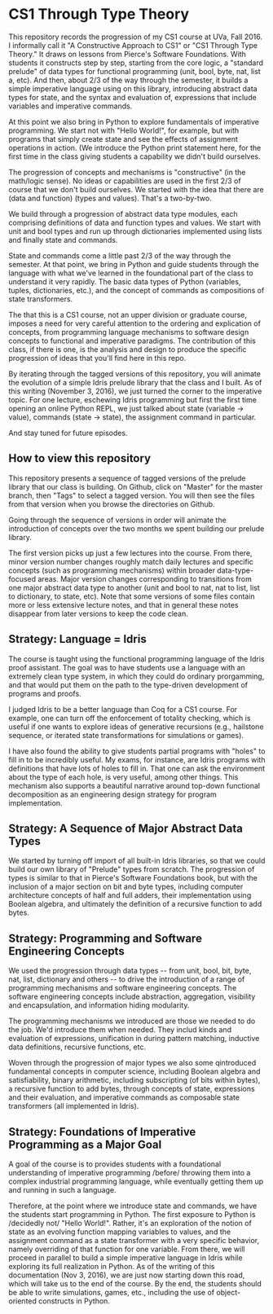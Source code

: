 # CS1 Through Type Theory

This repository records the progression of my CS1 course at UVa, 
Fall 2016. I informally call it "A Constructive Approach to CS1" 
or "CS1 Through Type Theory." It draws on lessons from Pierce's 
Software Foundations. With  students it constructs step by step,
starting from the core logic,  a "standard prelude" of data types
for functional programming (unit, bool, byte, nat, list a, etc).
And then, about 2/3 of the way through the semester, it builds a 
simple imperative language using on this library, introducing 
abstract data types for state, and the syntax and evaluation of,
expressions that include variables and imperative commands. 

At this point we also bring in Python to explore fundamentals of
imperative programming. We start not with "Hello World!", for
example, but with programs that simply create state and see the
effects of assignment operations in action. (We introduce the 
Python print statement here, for the first time in the class 
giving students a capability we didn't build ourselves. 

The progression of concepts and mechanisms is "constructive" (in 
the math/logic sense). No ideas or capabilities are used in the
first 2/3 of course that we don't build ourselves. We started
with the idea that there are (data and function) (types and values).
That's a two-by-two. 

We build through a progression of abstract data type modules, each
comprising definitions of data and function types and values. We 
start with unit and bool types and run up through dictionaries 
implemented using lists and finally state and commands. 

State and commands come a little past 2/3 of the way through the 
semester. At that point, we bring in Python and guide  students
through the language with what we've learned in the foundational
part of the class to understand it very rapidly. The basic data 
types of Python (variables, tuples, dictionaries, etc.), and the
concept of commands as compositions of state transformers. 

The that this is a CS1 course, not an upper division or graduate 
course, imposes a need for very careful attention to the ordering 
and explication of concepts, from programming language mechanisms 
to software design concepts to functional and imperative paradigms. 
The contribution of this class, if there is one, is  the analysis 
and design to produce the specific progression of ideas that you'll 
find here in this repo.

By iterating through the tagged versions of this repository, you
will animate the evolution of a simple Idris prelude library that 
the class and I built. As of this writing (November 3, 2016), we
just turned the corner to the imperative topic. For one lecture, 
eschewing Idris programming but first the first time opening an
online Python REPL, we just talked about state (variable -> value),
commands (state -> state), the assignment command in particular. 

And stay tuned for future episodes.

## How to view this repository

This repository presents a sequence of tagged versions of the
prelude library that our class is building. On Github, click on
"Master" for the master branch, then "Tags" to select a tagged
version. You will then see the files from that version when you
browse the directories on Github. 

Going through the sequence of versions in order will animate the
introduction of concepts over the two months we spent building our 
prelude library.

The first version picks up just a few lectures into the course. 
From there, minor version number changes roughly match daily lectures 
and specific concepts (such as programming mechanisms) within broader 
data-type-focused areas. Major version changes corresponding to 
transitions from one major abstract data type to another (unit and 
bool to nat, nat to list, list to dictionary, to state, etc). Note 
that some versions of some files contain more or less extensive 
lecture notes, and that in general these notes disappear from later
versions to keep the code clean. 

## Strategy: Language = Idris

The course is taught using the functional programming language of the
Idris proof assistant. The goal was to have students use a language
with an extremely clean type system, in which they could do ordinary
prorgamming, and that would put them on the path to the type-driven
development of programs and proofs. 

I judged Idris to be a better language than Coq for a CS1 course. For 
example, one can turn off the enforcement of totality checking, which 
is useful if one wants to explore ideas of generative recursions (e.g., 
hailstone sequence, or iterated state transformations for simulations 
or games).

I have also found the ability to give students partial programs with
"holes" to fill in to be incredibly useful. My exams, for instance, are
Idris programs with definitions that have lots of holes to fill in. 
That one can ask the environment about the type of each hole, is very
useful, among other things. This mechanism also supports a beautiful
narrative around top-down functional decomposition as an engineering
design strategy for program implementation.


## Strategy: A Sequence of Major Abstract Data Types

We started by turning off import of all built-in Idris libraries, so
that we could build our own library of "Prelude" types from scratch.
The progression of types is similar to that in Pierce's Software
Foundations book, but with the inclusion of a major section on bit and
byte types, including computer architecture concepts of half and full
adders, their implementation using Boolean algebra, and ultimately the
definition of a recursive function to add bytes.


## Strategy: Programming and Software Engineering Concepts

We used the progression through data types -- from unit, bool, bit,
byte, nat, list, dictionary and others -- to drive the introduction of
a range of programming mechanisms and software engineering concepts.
The software engineering concepts include abstraction, aggregation,
visibility and encapsulation, and information hiding modularity.

The programming mechanisms we introduced are those we needed to do the
job. We'd introduce them when needed. They includ kinds and evaluation
of expressions, unification in during pattern matching, inductive data
definitions, recursive functions, etc.

Woven through the progression of major types we also some qintroduced
fundamental concepts in computer science, including Boolean algebra
and satisfiability, binary arithmetic, including subscripting (of bits
within bytes), a recursive function to add bytes, through concepts of
state, expressions and their evaluation, and imperative commands as
composable state transformers (all implemented in Idris).

## Strategy: Foundations of Imperative Programming as a Major Goal

A goal of the course is to provides students with a foundational
understanding of imperative programming /before/ throwing them into a
complex industrial programming language, while eventually getting
them up and running in such a language.

Therefore, at the point where we introduce state and commands, we have
the students start programming in Python. The first exposure to Python
is /decidedly not/ "Hello World!". Rather, it's an exploration of the
notion of state as an evolving function mapping variables to values,
and the assignment command as a state transformer with a very specific
behavior, namely overriding of that function for one variable. From
there, we will proceed in parallel to build a simple imperative
language in Idris while exploring its full realization in Python. As
of the writing of this documentation (Nov 3, 2016), we are just now
starting down this road, which will take us to the end of the course.
By the end, the students should be able to write simulations, games,
etc., including the use of object-oriented constructs in Python.
